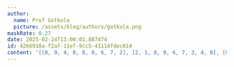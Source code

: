 ```yaml
---
author:
  name: Prof Gotkola
  picture: /assets/blog/authors/gotkola.png
maskRate: 0.27
date: 2025-02-24T13:00:01.887474
id: 4266910a-f2af-11ef-9cc5-41114fdec614
content: '[[0, 9, 4, 0, 8, 0, 6, 7, 2], [2, 1, 8, 9, 6, 7, 3, 4, 0], [0, 3, 6, 0, 0, 4, 9, 1, 0], [4, 7, 2, 0, 3, 8, 1, 5, 9], [1, 0, 3, 2, 4, 9, 0, 0, 6], [8, 0, 9, 0, 5, 1, 4, 0, 3], [6, 4, 5, 3, 7, 0, 8, 9, 1], [0, 8, 1, 4, 0, 5, 2, 0, 7], [0, 2, 7, 8, 0, 6, 5, 3, 4]]'
---
```

